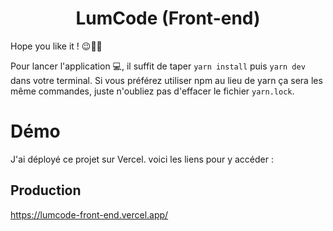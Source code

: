 <h1 align="center">LumCode (Front-end)<br/></h1>

Hope you like it ! 😉👍🏼 <br/>

Pour lancer l'application 💻, il suffit de taper `yarn install` puis `yarn dev` dans votre terminal. Si vous préférez utiliser npm au lieu de yarn ça sera les même commandes, juste n'oubliez pas d'effacer le fichier `yarn.lock`.


# Démo
J'ai déployé ce projet sur Vercel. voici les liens pour y accéder : 

## Production
<a>https://lumcode-front-end.vercel.app/</a>
